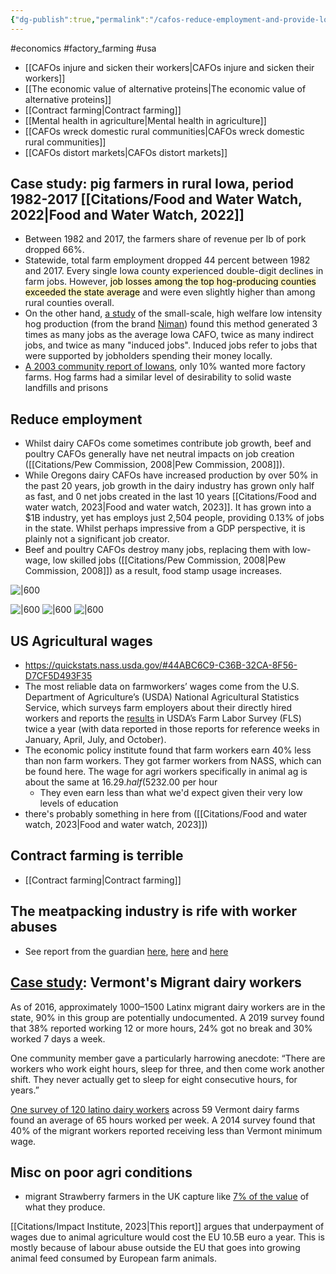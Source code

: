 ```yaml
---
{"dg-publish":true,"permalink":"/cafos-reduce-employment-and-provide-low-quality-jobs/","tags":["factory_farming","economics"],"created":"2025-10-23T12:02:38.330+01:00","updated":"2025-10-23T12:02:38.330+01:00"}
---
```


#economics #factory_farming #usa 

- [[CAFOs injure and sicken their workers\|CAFOs injure and sicken their workers]]
- [[The economic value of alternative proteins\|The economic value of alternative proteins]]
- [[Contract farming\|Contract farming]]
- [[Mental health in agriculture\|Mental health in agriculture]]
- [[CAFOs wreck domestic rural communities\|CAFOs wreck domestic rural communities]]
- [[CAFOs distort markets\|CAFOs distort markets]]

## Case study: pig farmers in rural Iowa, period 1982-2017 [[Citations/Food and Water Watch, 2022\|Food and Water Watch, 2022]] 
- Between 1982 and 2017, the farmers share of revenue per lb of pork dropped 66%. 
- Statewide, total farm employment dropped 44 percent between 1982 and 2017. Every single Iowa county experienced double-digit declines in farm jobs. However, <mark style="background: #FFF3A3A6;">job losses among the top hog-producing counties exceeded the state average</mark> and were even slightly higher than among rural counties overall.
- On the other hand, [a study](https://www.nimanranch.com/wp-content/uploads/2021/08/The-Economic-Contribution-of-Niman-Ranch-Pork-Production-in-Iowa.pdf) of the small-scale, high welfare low intensity hog production (from the brand [Niman](https://www.nimanranch.com/about-niman-ranch/)) found this method generated 3 times as many jobs as the average Iowa CAFO, twice as many indirect jobs, and twice as many "induced jobs". Induced jobs refer to jobs that were supported by jobholders spending their money locally.
- [A 2003 community report of Iowans](https://store.extension.iastate.edu/product/2003-Summary-Report-Iowa-Farm-and-Rural-Life-Poll), only 10% wanted more factory farms. Hog farms had a similar level of desirability to solid waste landfills and prisons

## Reduce employment
- Whilst dairy CAFOs come sometimes contribute job growth, beef and poultry CAFOs generally have net neutral impacts on job creation ([[Citations/Pew Commission, 2008\|Pew Commission, 2008]]). 
- While Oregons dairy CAFOs have increased production by over 50% in the past 20 years, job growth in the dairy industry has grown only half as fast, and 0 net jobs created in the last 10 years [[Citations/Food and water watch, 2023\|Food and water watch, 2023]]. It has grown into a $1B industry, yet has employs just 2,504 people, providing 0.13% of jobs in the state. Whilst perhaps impressive from a GDP perspective, it is plainly not a significant job creator.
- Beef and poultry CAFOs destroy many jobs, replacing them with low-wage, low skilled jobs ([[Citations/Pew Commission, 2008\|Pew Commission, 2008]]) as a result, food stamp usage increases.


![|600](https://lh7-us.googleusercontent.com/t3b6yjwI3E_plOK7ifKdwTkRfVfLi9AIZ6H2CkOQkLGfn81GFstJxrNWu77rBzsUKF2S5X9vETy1a_AnPueJH4agluiYGcmlCV8rqjBICMusAy9wvuLVLNfX_CB75DqTT2TUV6LIrrbmX-W9WK49H2A "Chart")

![|600](https://lh7-us.googleusercontent.com/HgTVoFuc7Qyur6Sl_aGsaH__MoMix9F-htJSdnHCGj1CNUSvlEC0lTPplFITIZgN64POcPvBobjT-aibg6PTn-i2FKhpKzIroI7tq9RoW8451q23Umtdx4d4iVunYFuyEGuxlmmwjEXQgb1eGARB9c0 "Chart")
![|600](https://lh7-us.googleusercontent.com/OfdWkwcEfpmkvNbGjqL0Tp1bZZeoJ7ewU8ltu8Dk8yxQgkEOe6KdwtGt3URk7wB0O57MPRwX02Mveou8Rkd4A02Y6NSzXvD_us1UdGtHL0snM9uHbJKsBhWF95Tc0GLm2ZISpOewguLlnEbDaAPhP2A "Chart")
![|600](https://lh7-us.googleusercontent.com/9Tq52PCvGocEOFnPx87foCgzMpbClErgLLAIdDmlYINvo_f8J16kkO7vzMIovRVpz3pvA7STzTJuwT0u_4K6Wt34CO6EUYGYp1F_TiSXtUOBeTW5CYXRWssOdqhG-E-HBpusI_uVr-XRTAyNzNvNjXA "Chart")

## US Agricultural wages
- https://quickstats.nass.usda.gov/#44ABC6C9-C36B-32CA-8F56-D7CF5D493F35
- The most reliable data on farmworkers’ wages come from the U.S. Department of Agriculture’s (USDA) National Agricultural Statistics Service, which surveys farm employers about their directly hired workers and reports the [results](https://www.nass.usda.gov/Surveys/Guide_to_NASS_Surveys/Farm_Labor/) in USDA’s Farm Labor Survey (FLS) twice a year (with data reported in those reports for reference weeks in January, April, July, and October).
- The economic policy institute found that farm workers earn 40% less than non farm workers. They got farmer workers from NASS, which can be found here. The wage for agri workers specifically in animal ag is about the same at $16.29. half (52%) of the average hourly wage for all workers in the United States in 2022, which stands at $32.00 per hour
	- They even earn less than what we'd expect given their very low levels of education
- there's probably something in here from ([[Citations/Food and water watch, 2023\|Food and water watch, 2023]])

## Contract farming is terrible
- [[Contract farming\|Contract farming]]
## The meatpacking industry is rife with worker abuses
- See report from the guardian [here](https://www.theguardian.com/global-development/2021/oct/05/eu-failing-to-stop-meat-industry-exploiting-agency-workers), [here](https://www.theguardian.com/environment/2021/sep/28/the-whole-system-is-rotten-life-inside-europes-meat-industry) and [here](https://www.theguardian.com/environment/2021/sep/29/low-pay-long-hours-broken-dreams-working-at-europes-biggest-meat-exporter)

## [Case study](https://scholar.google.com/scholar_url?url=https://www.mdpi.com/1660-4601/18/7/3675&hl=en&sa=T&oi=gsb-ggp&ct=res&cd=0&d=18355316762266401406&ei=-zl9ZrTtIZOK6rQPsOu30AY&scisig=AFWwaebK6ov0qTvSM0pis5NXSOw_): Vermont's Migrant dairy workers
As of 2016, approximately 1000–1500 Latinx migrant dairy workers are in the state, 90% in this group are potentially undocumented. A 2019 survey found that 38% reported working 12 or more hours, 24% got no break and 30% worked 7 days a week. 

One community member gave a particularly harrowing anecdote: “There are workers who work eight hours, sleep for three, and then come work another shift. They never actually get to sleep for eight consecutive hours, for years.”

[One survey of 120 latino dairy workers](https://scholar.google.com/scholar_url?url=https://www.tandfonline.com/doi/abs/10.1080/1059924X.2012.686384&hl=en&sa=T&oi=gsb&ct=res&cd=0&d=5441506874917682531&ei=aDp9ZoLSMuC16rQP2Oi78Ak&scisig=AFWwaeaZp3WVY-Q1rEk_siMRccAU) across 59 Vermont dairy farms found an average of 65 hours worked per week. A 2014 survey found that 40% of the migrant workers reported receiving less than Vermont minimum wage.
## Misc  on poor agri conditions
- migrant Strawberry farmers in the UK capture like [7% of the value](https://www.sustainweb.org/reports/jul23-debt-migration-and-exploitation/) of what they produce.

[[Citations/Impact Institute, 2023\|This report]] argues that underpayment of wages due to animal agriculture would cost the EU 10.5B euro a year. This is mostly because of labour abuse outside the EU that goes into growing animal feed consumed by European farm animals.